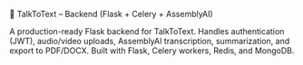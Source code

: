 📌 TalkToText – Backend (Flask + Celery + AssemblyAI)

A production-ready Flask backend for TalkToText.
Handles authentication (JWT), audio/video uploads, AssemblyAI transcription, summarization, and export to PDF/DOCX.
Built with Flask, Celery workers, Redis, and MongoDB.
